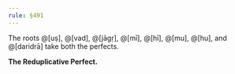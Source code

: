 ```yaml
---
rule: §491
---
```


The roots @[uṣ], @[vad], @[jāgṛ], @[mī], @[hī], @[mu], @[hu], and @[daridrā] take both the perfects.

**The Reduplicative Perfect.**